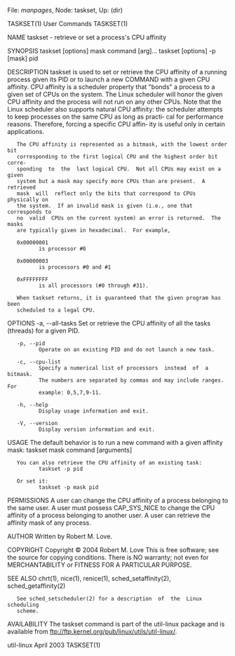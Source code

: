 File: *manpages*,  Node: taskset,  Up: (dir)

TASKSET(1)                       User Commands                      TASKSET(1)



NAME
       taskset - retrieve or set a process's CPU affinity

SYNOPSIS
       taskset [options] mask command [arg]...
       taskset [options] -p [mask] pid

DESCRIPTION
       taskset  is  used  to  set  or  retrieve  the CPU affinity of a running
       process given its PID or to launch a  new  COMMAND  with  a  given  CPU
       affinity.   CPU affinity is a scheduler property that "bonds" a process
       to a given set of CPUs on the system.  The Linux scheduler  will  honor
       the  given CPU affinity and the process will not run on any other CPUs.
       Note that the Linux scheduler also supports natural CPU  affinity:  the
       scheduler attempts to keep processes on the same CPU as long as practi‐
       cal for performance reasons.  Therefore, forcing a specific CPU  affin‐
       ity is useful only in certain applications.

       The CPU affinity is represented as a bitmask, with the lowest order bit
       corresponding to the first logical CPU and the highest order bit corre‐
       sponding  to  the  last logical CPU.  Not all CPUs may exist on a given
       system but a mask may specify more CPUs than are present.  A  retrieved
       mask  will  reflect only the bits that correspond to CPUs physically on
       the system.  If an invalid mask is given (i.e., one that corresponds to
       no  valid  CPUs on the current system) an error is returned.  The masks
       are typically given in hexadecimal.  For example,

       0x00000001
              is processor #0

       0x00000003
              is processors #0 and #1

       0xFFFFFFFF
              is all processors (#0 through #31).

       When taskset returns, it is guaranteed that the given program has  been
       scheduled to a legal CPU.

OPTIONS
       -a, --all-tasks
              Set  or retrieve the CPU affinity of all the tasks (threads) for
              a given PID.

       -p, --pid
              Operate on an existing PID and do not launch a new task.

       -c, --cpu-list
              Specify a numerical list of processors  instead  of  a  bitmask.
              The numbers are separated by commas and may include ranges.  For
              example: 0,5,7,9-11.

       -h, --help
              Display usage information and exit.

       -V, --version
              Display version information and exit.

USAGE
       The default behavior is to run a new  command  with  a  given  affinity
       mask:
              taskset mask command [arguments]

       You can also retrieve the CPU affinity of an existing task:
              taskset -p pid

       Or set it:
              taskset -p mask pid

PERMISSIONS
       A  user  can change the CPU affinity of a process belonging to the same
       user.  A user must possess CAP_SYS_NICE to change the CPU affinity of a
       process  belonging  to  another user.  A user can retrieve the affinity
       mask of any process.

AUTHOR
       Written by Robert M. Love.

COPYRIGHT
       Copyright © 2004 Robert M. Love
       This is free software; see the source for copying conditions.  There is
       NO  warranty;  not even for MERCHANTABILITY or FITNESS FOR A PARTICULAR
       PURPOSE.

SEE ALSO
       chrt(1), nice(1), renice(1), sched_setaffinity(2), sched_getaffinity(2)

       See sched_setscheduler(2) for a description  of  the  Linux  scheduling
       scheme.

AVAILABILITY
       The  taskset command is part of the util-linux package and is available
       from ftp://ftp.kernel.org/pub/linux/utils/util-linux/.



util-linux                        April 2003                        TASKSET(1)
